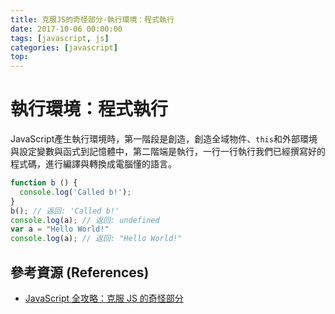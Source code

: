 ```yaml
---
title: 克服JS的奇怪部分-執行環境：程式執行
date: 2017-10-06 00:00:00
tags: [javascript, js]
categories: [javascript]
top:
---
```

# 執行環境：程式執行
JavaScript產生執行環境時，第一階段是創造，創造全域物件、`this`和外部環境與設定變數與函式到記憶體中，第二階端是執行，一行一行執行我們已經撰寫好的程式碼，進行編譯與轉換成電腦懂的語言。
```javascript
function b () {
  console.log('Called b!');
}
b(); // 返回: 'Called b!'
console.log(a); // 返回: undefined
var a = "Hello World!"
console.log(a); // 返回: "Hello World!"
```

## 參考資源 (References)
* [JavaScript 全攻略：克服 JS 的奇怪部分](https://www.udemy.com/javascriptjs/learn/v4/overview)